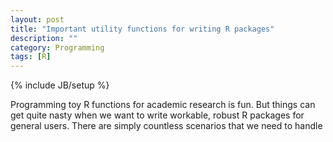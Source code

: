 ```yaml
---
layout: post
title: "Important utility functions for writing R packages"
description: ""
category: Programming
tags: [R]
---
```

{% include JB/setup %}

Programming toy R functions for academic research is fun. But things can get quite nasty when we want to write workable, robust R packages for general users. There are simply countless scenarios that we need to handle 
